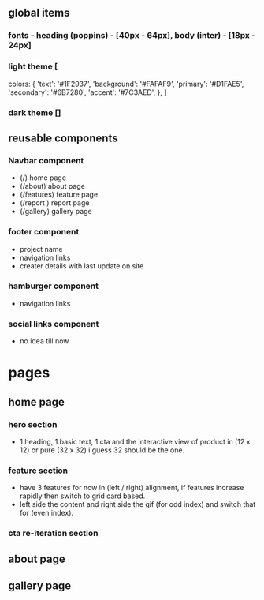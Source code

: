 ## global items

### fonts - heading (poppins) - [40px - 64px], body (inter) - [18px - 24px]

### light theme [

colors: {
'text': '#1F2937',
'background': '#FAFAF9',
'primary': '#D1FAE5',
'secondary': '#6B7280',
'accent': '#7C3AED',
},
]

### dark theme []

## reusable components

### Navbar component

-   (/) home page
-   (/about) about page
-   (/features) feature page
-   (/report ) report page
-   (/gallery) gallery page

### footer component

-   project name
-   navigation links
-   creater details with last update on site

### hamburger component

-   navigation links

### social links component

-   no idea till now

# pages

## home page

### hero section

-   1 heading, 1 basic text, 1 cta and the interactive view of product in (12 x 12) or pure (32 x 32) i guess 32 should be the one.

### feature section

-   have 3 features for now in (left / right) alignment, if features increase rapidly then switch to grid card based.
-   left side the content and right side the gif (for odd index) and switch that for (even index).

### cta re-iteration section

## about page

## gallery page
